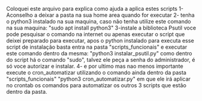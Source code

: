<meta charset="UTF-8">

<p>Coloquei este arquivo para explica como ajuda a aplica estes scripts
1- Aconselho a deixar a pasta na sua home area quando for executar
2- tenha o python3 instalado na sua maquina, caso não tenha utilize este comando na sua maquina:
"sudo apt install python3"
3-instale a biblioteca Psutil voce pode pesquisar o comando na internet ou apenas executar o script que deixei preparado para executar, apos o python instalado para executa esse script de instalação basta entra na pasta "scripts_funcionais" e executar este comando dentro da mesma:
"python3 instalar_psutil.py" como dentro do script há o comando "sudo", talvez ele peça a senha do administrador, é só voce autorizar e instalar.
4- e por ultimo mas nao menos importante execute o cron_automatizar utilizando o comando ainda dentro da pasta "scripts_funcionais" "python3 cron_automatizar.py" em que ele irá aplicar no crontab os comandos para automatizar os outros 3 scripts que estão dentro da pasta.</p>
